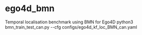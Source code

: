 # ego4d_bmn
Temporal localisation benchmark using BMN for Ego4D
python3 bmn_train_test_can.py --cfg configs/ego4d_kf_loc_BMN_can.yaml
